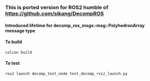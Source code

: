 ### This is ported version for ROS2 humble of https://github.com/sikang/DecompROS 

#### Introduced lifetime for decomp_ros_msgs::msg::PolyhedronArray message type 

#### To build 

    colcon build

#### To test 
    
    ros2 launch decomp_test_node test_decomp_rviz_launch.py
